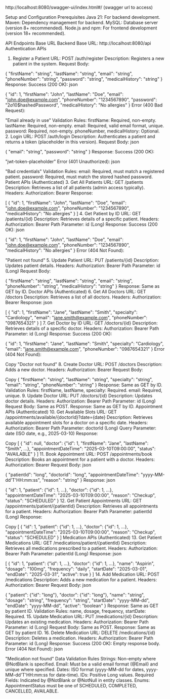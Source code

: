 http://localhost:8080/swagger-ui/index.html#/ (swagger url to access)

Setup and Configuration
Prerequisites
Java 21: For backend development.
Maven: Dependency management for backend.
MySQL: Database server (version 8+ recommended).
Node.js and npm: For frontend development (version 18+ recommended).

API Endpoints
Base URL
Backend Base URL: http://localhost:8080/api
Authentication APIs
1. Register a Patient
URL: POST /auth/register
Description: Registers a new patient in the system.
Request Body:







{
  "firstName": "string",
  "lastName": "string",
  "email": "string",
  "phoneNumber": "string",
  "password": "string",
  "medicalHistory": "string"
}
Response:
Success (200 OK):
json






{
  "id": 1,
  "firstName": "John",
  "lastName": "Doe",
  "email": "john.doe@example.com",
  "phoneNumber": "1234567890",
  "password": "$2a$10$hashedPassword",
  "medicalHistory": "No allergies"
}
Error (400 Bad Request):







"Email already in use"
Validation Rules:
firstName: Required, non-empty.
lastName: Required, non-empty.
email: Required, valid email format, unique.
password: Required, non-empty.
phoneNumber, medicalHistory: Optional.
2. Login
URL: POST /auth/login
Description: Authenticates a patient and returns a token (placeholder in this version).
Request Body:
json






{
  "email": "string",
  "password": "string"
}
Response:
Success (200 OK):







"jwt-token-placeholder"
Error (401 Unauthorized):
json






"Bad credentials"
Validation Rules:
email: Required, must match a registered patient.
password: Required, must match the stored hashed password.
Patient APIs (Authenticated)
3. Get All Patients
URL: GET /patients
Description: Retrieves a list of all patients (admin access typically).
Headers: Authorization: Bearer <token>
Response:







[
  {
    "id": 1,
    "firstName": "John",
    "lastName": "Doe",
    "email": "john.doe@example.com",
    "phoneNumber": "1234567890",
    "medicalHistory": "No allergies"
  }
]
4. Get Patient by ID
URL: GET /patients/{id}
Description: Retrieves details of a specific patient.
Headers: Authorization: Bearer <token>
Path Parameter: id (Long)
Response:
Success (200 OK):
json






{
  "id": 1,
  "firstName": "John",
  "lastName": "Doe",
  "email": "john.doe@example.com",
  "phoneNumber": "1234567890",
  "medicalHistory": "No allergies"
}
Error (404 Not Found):







"Patient not found"
5. Update Patient
URL: PUT /patients/{id}
Description: Updates patient details.
Headers: Authorization: Bearer <token>
Path Parameter: id (Long)
Request Body:







{
  "firstName": "string",
  "lastName": "string",
  "email": "string",
  "phoneNumber": "string",
  "medicalHistory": "string"
}
Response: Same as GET by ID.
Doctor APIs (Authenticated)
6. Get All Doctors
URL: GET /doctors
Description: Retrieves a list of all doctors.
Headers: Authorization: Bearer <token>
Response:
json






[
  {
    "id": 1,
    "firstName": "Jane",
    "lastName": "Smith",
    "specialty": "Cardiology",
    "email": "jane.smith@example.com",
    "phoneNumber": "0987654321"
  }
]
7. Get Doctor by ID
URL: GET /doctors/{id}
Description: Retrieves details of a specific doctor.
Headers: Authorization: Bearer <token>
Path Parameter: id (Long)
Response:
Success (200 OK):







{
  "id": 1,
  "firstName": "Jane",
  "lastName": "Smith",
  "specialty": "Cardiology",
  "email": "jane.smith@example.com",
  "phoneNumber": "0987654321"
}
Error (404 Not Found):






Copy
"Doctor not found"
8. Create Doctor
URL: POST /doctors
Description: Adds a new doctor.
Headers: Authorization: Bearer <token>
Request Body:






Copy
{
  "firstName": "string",
  "lastName": "string",
  "specialty": "string",
  "email": "string",
  "phoneNumber": "string"
}
Response: Same as GET by ID.
Validation Rules:
firstName, lastName, specialty: Required.
email: Required, unique.
9. Update Doctor
URL: PUT /doctors/{id}
Description: Updates doctor details.
Headers: Authorization: Bearer <token>
Path Parameter: id (Long)
Request Body: Same as POST.
Response: Same as GET by ID.
Appointment APIs (Authenticated)
10. Get Available Slots
URL: GET /appointments/available/{doctorId}?date={date}
Description: Retrieves available appointment slots for a doctor on a specific date.
Headers: Authorization: Bearer <token>
Path Parameter: doctorId (Long)
Query Parameter: date (ISO date, e.g., 2025-03-10)
Response:






Copy
[
  {
    "id": null,
    "doctor": {"id": 1, "firstName": "Jane", "lastName": "Smith", ...},
    "appointmentDateTime": "2025-03-10T09:00:00",
    "status": "AVAILABLE"
  }
]
11. Book Appointment
URL: POST /appointments/book
Description: Books an appointment for a patient with a doctor.
Headers: Authorization: Bearer <token>
Request Body:
json






{
  "patientId": "long",
  "doctorId": "long",
  "appointmentDateTime": "yyyy-MM-dd'T'HH:mm:ss",
  "reason": "string"
}
Response:
json






{
  "id": 1,
  "patient": {"id": 1, ...},
  "doctor": {"id": 1, ...},
  "appointmentDateTime": "2025-03-10T09:00:00",
  "reason": "Checkup",
  "status": "SCHEDULED"
}
12. Get Patient Appointments
URL: GET /appointments/patient/{patientId}
Description: Retrieves all appointments for a patient.
Headers: Authorization: Bearer <token>
Path Parameter: patientId (Long)
Response:






Copy
[
  {
    "id": 1,
    "patient": {"id": 1, ...},
    "doctor": {"id": 1, ...},
    "appointmentDateTime": "2025-03-10T09:00:00",
    "reason": "Checkup",
    "status": "SCHEDULED"
  }
]
Medication APIs (Authenticated)
13. Get Patient Medications
URL: GET /medications/patient/{patientId}
Description: Retrieves all medications prescribed to a patient.
Headers: Authorization: Bearer <token>
Path Parameter: patientId (Long)
Response:
json






[
  {
    "id": 1,
    "patient": {"id": 1, ...},
    "doctor": {"id": 1, ...},
    "name": "Aspirin",
    "dosage": "100mg",
    "frequency": "daily",
    "startDate": "2025-03-01",
    "endDate": "2025-03-31",
    "active": true
  }
]
14. Add Medication
URL: POST /medications
Description: Adds a new medication for a patient.
Headers: Authorization: Bearer <token>
Request Body:
json






{
  "patient": {"id": "long"},
  "doctor": {"id": "long"},
  "name": "string",
  "dosage": "string",
  "frequency": "string",
  "startDate": "yyyy-MM-dd",
  "endDate": "yyyy-MM-dd",
  "active": "boolean"
}
Response: Same as GET by patient ID.
Validation Rules:
name, dosage, frequency, startDate: Required.
15. Update Medication
URL: PUT /medications/{id}
Description: Updates an existing medication.
Headers: Authorization: Bearer <token>
Path Parameter: id (Long)
Request Body: Same as POST.
Response: Same as GET by patient ID.
16. Delete Medication
URL: DELETE /medications/{id}
Description: Deletes a medication.
Headers: Authorization: Bearer <token>
Path Parameter: id (Long)
Response:
Success (200 OK): Empty response body.
Error (404 Not Found):
json





"Medication not found"
Data Validation Rules
Strings: Non-empty where @NotBlank is specified.
Email: Must be a valid email format (@Email) and unique where specified.
Dates: ISO format (yyyy-MM-dd for dates, yyyy-MM-dd'T'HH:mm:ss for date-time).
IDs: Positive Long values.
Required Fields: Indicated by @NotBlank or @NotNull in entity classes.
Enums: AppointmentStatus must be one of SCHEDULED, COMPLETED, CANCELLED, AVAILABLE.
